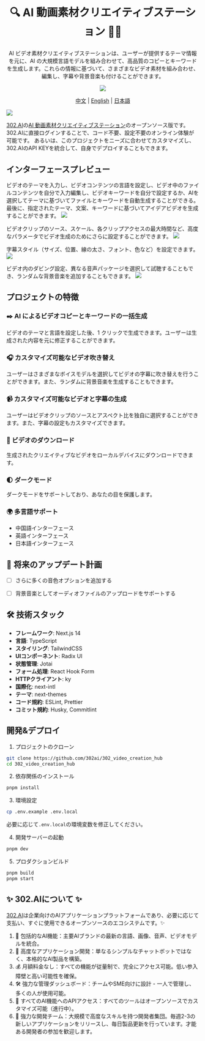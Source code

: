 # <p align="center"> 🔍 AI 動画素材クリエイティブステーション 🚀✨</p>

<p align="center">AI ビデオ素材クリエイティブステーションは、ユーザーが提供するテーマ情報を元に、AI の大規模言語モデルを組み合わせて、高品質のコピーとキーワードを生成します。これらの情報に基づいて、さまざまなビデオ素材を組み合わせ、編集し、字幕や背景音楽も付けることができます。</p>

<p align="center"><a href="https://302.ai/ja/tools/video/" target="blank"><img src="https://file.302.ai/gpt/imgs/github/20250102/72a57c4263944b73bf521830878ae39a.png" /></a></p >

<p align="center"><a href="README_zh.md">中文</a> | <a href="README.md">English</a> | <a href="README_ja.md">日本語</a></p>

![](docs/302_Video_Creation_Hub_jp.png)

[302.AI](https://302.ai)の[AI 動画素材クリエイティブステーション](https://302.ai/ja/tools/video/)のオープンソース版です。
302.AIに直接ログインすることで、コード不要、設定不要のオンライン体験が可能です。
あるいは、このプロジェクトをニーズに合わせてカスタマイズし、302.AIのAPI KEYを統合して、自身でデプロイすることもできます。

## インターフェースプレビュー
ビデオのテーマを入力し、ビデオコンテンツの言語を設定し、ビデオ中のファイルコンテンツを自分で入力編集し、ビデオキーワードを自分で設定するか、AIを選択してテーマに基づいてファイルとキーワードを自動生成することができる。最後に、指定されたテーマ、文案、キーワードに基づいてアイデアビデオを生成することができます。
![](docs/302_AI_Video_Creation_Hub_jp_screenshot_01.png)

ビデオクリップのソース、スケール、各クリップアクセスの最大時間など、高度なパラメータでビデオ生成のためにさらに設定することができます。
![](docs/302_AI_Video_Creation_Hub_jp_screenshot_02.png)

字幕スタイル（サイズ、位置、線の太さ、フォント、色など）を設定できます。
![](docs/302_AI_Video_Creation_Hub_jp_screenshot_03.png)     

ビデオ内のダビング設定、異なる音声パッケージを選択して試聴することもでき、ランダムな背景音楽を追加することもできます。
![](docs/302_AI_Video_Creation_Hub_jp_screenshot_04.png)   


## プロジェクトの特徴
### ✒️ AI によるビデオコピーとキーワードの一括生成
  ビデオのテーマと言語を設定した後、1 クリックで生成できます。ユーザーは生成された内容を元に修正することができます。
### 🎧 カスタマイズ可能なビデオ吹き替え
  ユーザーはさまざまなボイスモデルを選択してビデオの字幕に吹き替えを行うことができます。また、ランダムに背景音楽を生成することもできます。
### 📹 カスタマイズ可能なビデオと字幕の生成
  ユーザーはビデオクリップのソースとアスペクト比を独自に選択することができます。また、字幕の設定もカスタマイズできます。
### 📎 ビデオのダウンロード
  生成されたクリエイティブなビデオをローカルデバイスにダウンロードできます。
### 🌓 ダークモード
  ダークモードをサポートしており、あなたの目を保護します。
### 🌍 多言語サポート
- 中国語インターフェース
- 英語インターフェース
- 日本語インターフェース

## 🚩 将来のアップデート計画
- [ ] さらに多くの音色オプションを追加する
- [ ] 背景音楽としてオーディオファイルのアップロードをサポートする



## 🛠️ 技術スタック

- **フレームワーク**: Next.js 14
- **言語**: TypeScript
- **スタイリング**: TailwindCSS
- **UIコンポーネント**: Radix UI
- **状態管理**: Jotai
- **フォーム処理**: React Hook Form
- **HTTPクライアント**: ky
- **国際化**: next-intl
- **テーマ**: next-themes
- **コード規約**: ESLint, Prettier
- **コミット規約**: Husky, Commitlint


## 開発&デプロイ
1. プロジェクトのクローン
```bash
git clone https://github.com/302ai/302_video_creation_hub
cd 302_video_creation_hub
```

2. 依存関係のインストール
```bash
pnpm install
```

3. 環境設定
```bash
cp .env.example .env.local
```
必要に応じて`.env.local`の環境変数を修正してください。

4. 開発サーバーの起動
```bash
pnpm dev
```

5. プロダクションビルド
```bash
pnpm build
pnpm start
```

## ✨ 302.AIについて ✨
[302.AI](https://302.ai)は企業向けのAIアプリケーションプラットフォームであり、必要に応じて支払い、すぐに使用できるオープンソースのエコシステムです。✨
1. 🧠 包括的なAI機能：主要AIブランドの最新の言語、画像、音声、ビデオモデルを統合。
2. 🚀 高度なアプリケーション開発：単なるシンプルなチャットボットではなく、本格的なAI製品を構築。
3. 💰 月額料金なし：すべての機能が従量制で、完全にアクセス可能。低い参入障壁と高い可能性を確保。
4. 🛠 強力な管理ダッシュボード：チームやSME向けに設計 - 一人で管理し、多くの人が使用可能。
5. 🔗 すべてのAI機能へのAPIアクセス：すべてのツールはオープンソースでカスタマイズ可能（進行中）。
6. 💪 強力な開発チーム：大規模で高度なスキルを持つ開発者集団。毎週2-3の新しいアプリケーションをリリースし、毎日製品更新を行っています。才能ある開発者の参加を歓迎します。

